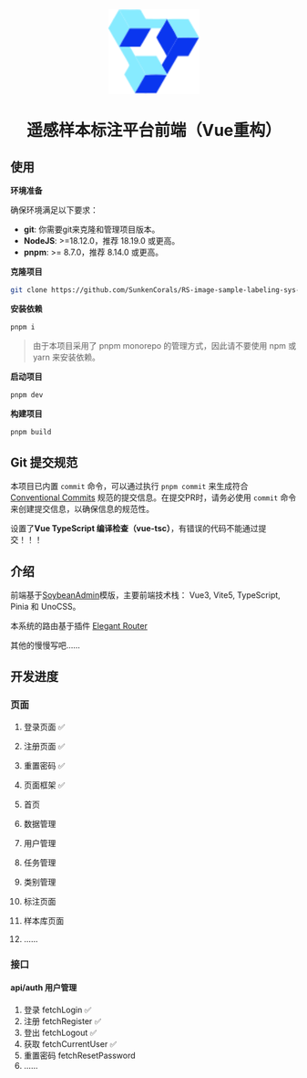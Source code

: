 <div align="center">
	<img src="./public/favicon.svg" width="160" />
	<h1>遥感样本标注平台前端（Vue重构）</h1>
</div>


## 使用

**环境准备**

确保环境满足以下要求：

- **git**: 你需要git来克隆和管理项目版本。
- **NodeJS**: >=18.12.0，推荐 18.19.0 或更高。
- **pnpm**: >= 8.7.0，推荐 8.14.0 或更高。

**克隆项目**

```bash
git clone https://github.com/SunkenCorals/RS-image-sample-labeling-sys-for-vue.git
```

**安装依赖**

```bash
pnpm i
```
> 由于本项目采用了 pnpm monorepo 的管理方式，因此请不要使用 npm 或 yarn 来安装依赖。

**启动项目**

```bash
pnpm dev
```

**构建项目**

```bash
pnpm build
```

## Git 提交规范

本项目已内置 `commit` 命令，可以通过执行 `pnpm commit` 来生成符合 [Conventional Commits]([conventionalcommits](https://www.conventionalcommits.org/)) 规范的提交信息。在提交PR时，请务必使用 `commit` 命令来创建提交信息，以确保信息的规范性。

设置了**Vue TypeScript 编译检查（vue-tsc）**，有错误的代码不能通过提交！！！

## 介绍

前端基于[SoybeanAdmin](https://docs.soybeanjs.cn/zh/guide/intro.html)模版，主要前端技术栈： Vue3, Vite5, TypeScript, Pinia 和 UnoCSS。

本系统的路由基于插件 [Elegant Router](https://github.com/soybeanjs/elegant-router)

其他的慢慢写吧……

## 开发进度

### 页面

1. 登录页面 ✅

2. 注册页面 ✅

3. 重置密码 ✅
4. 页面框架 ✅
5. 首页
6. 数据管理
7. 用户管理
8. 任务管理
9. 类别管理
10. 标注页面
11. 样本库页面
12. ……

### 接口

#### api/auth 用户管理

1. 登录 fetchLogin ✅
2. 注册 fetchRegister ✅
3. 登出 fetchLogout ✅
4. 获取 fetchCurrentUser ✅
5. 重置密码 fetchResetPassword
6. ……

